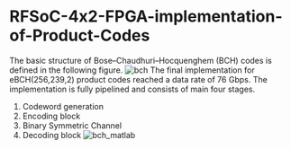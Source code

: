 # RFSoC-4x2-FPGA-implementation-of-Product-Codes

The basic structure of Bose–Chaudhuri–Hocquenghem (BCH) codes is defined in the following figure.
![bch](https://github.com/user-attachments/assets/8ea7196b-6524-4592-8615-7c989665ecdd)
The final implementation for eBCH(256,239,2) product codes reached a data rate of 76 Gbps. The implementation is fully pipelined and consists of main four stages.
1. Codeword generation
2. Encoding block
3. Binary Symmetric Channel
4. Decoding block
![bch_matlab](https://github.com/user-attachments/assets/51ddba50-237d-4fd0-b7a4-9cc627a8bc76)
